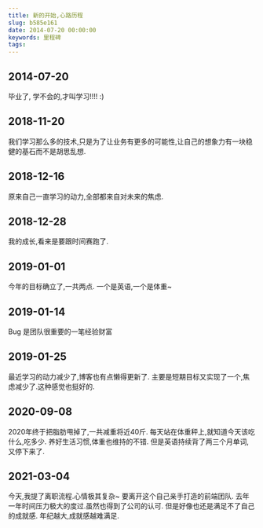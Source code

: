 ```yaml
---
title: 新的开始,心路历程
slug: b585e161
date: 2014-07-20 00:00:00
keywords: 里程碑
tags:
---
```

## 2014-07-20
毕业了,
学不会的,才叫学习!!!!
:) 


## 2018-11-20
我们学习那么多的技术,只是为了让业务有更多的可能性,让自己的想象力有一块稳健的基石而不是胡思乱想.

## 2018-12-16
原来自己一直学习的动力,全部都来自对未来的焦虑.

## 2018-12-28
我的成长,看来是要跟时间赛跑了.

## 2019-01-01
今年的目标确立了,一共两点. 一个是英语,一个是体重~

## 2019-01-14
Bug 是团队很重要的一笔经验财富

## 2019-01-25
最近学习的动力减少了,博客也有点懒得更新了.
主要是短期目标又实现了一个,焦虑减少了.这种感觉也挺好的.


## 2020-09-08

2020年终于把脂肪甩掉了,一共减重将近40斤.
每天站在体重秤上,就知道今天该吃什么,吃多少.
养好生活习惯,体重也维持的不错.
但是英语持续背了两三个月单词,又停下来了.


## 2021-03-04

今天,我提了离职流程.心情极其复杂~
要离开这个自己亲手打造的前端团队.
去年一年时间压力极大的度过.虽然也得到了公司的认可.
但是好像也还是满足不了自己的成就感.
年纪越大,成就感越难满足.